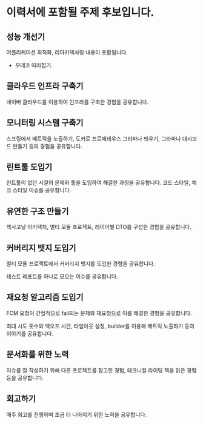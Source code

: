 # 이력서에 포함될 주제 후보입니다.

## 성능 개선기

어플리케이션 최적화, 리아키텍처링 내용이 포함됩니다.

+ 우테코 따라잡기.

## 클라우드 인프라 구축기

네이버 클라우드를 이용하여 인프라를 구축한 경험을 공유합니다.

## 모니터링 시스템 구축기

스프링에서 메트릭을 노출하기, 도커로 프로메테우스 그라파나 띄우기, 그라파나 대시보드 만들기 등의 경험을 공유합니다.

## 린트툴 도입기

린트툴이 없던 시절의 문제와 툴을 도입하여 해결한 과정을 공유합니다. 코드 스타일, 체크 스타일 이슈를 공유합니다.

## 유연한 구조 만들기

헥사고날 아키텍처, 멀티 모듈 프로젝트, 레이어별 DTO를 구성한 경험을 공유합니다.

## 커버리지 뱃지 도입기

멀티 모듈 프로젝트에서 커버리지 뱃지를 도입한 경험을 공유합니다.

테스트 레포트를 하나로 모으는 이슈를 공유합니다.

## 재요청 알고리즘 도입기

FCM 요청이 간헐적으로 fail되는 문제와 재요청으로 이를 해결한 경험을 공유합니다.

최대 시도 횟수와 백오프 시간, 타임아웃 설정, builder를 이용해 메트릭 노출하기 등의 이야기를 공유합니다.

## 문서화를 위한 노력

이슈를 잘 작성하기 위해 다른 프로젝트를 참고한 경험, 테크니컬 라이팅 책을 읽은 경험 등을 공유합니다.

## 회고하기

매주 회고를 진행하며 조금 더 나아지기 위한 노력을 공유합니다.
